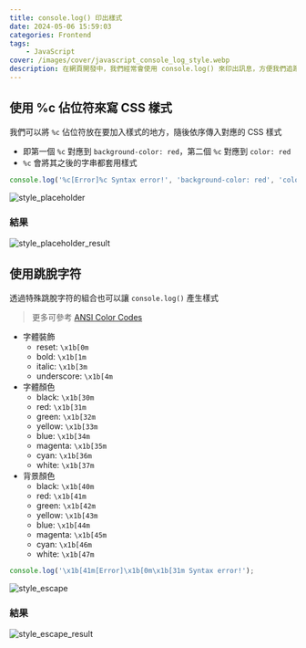 ```yaml
---
title: console.log() 印出樣式
date: 2024-05-06 15:59:03
categories: Frontend
tags:
    - JavaScript
cover: /images/cover/javascript_console_log_style.webp
description: 在網頁開發中，我們經常會使用 console.log() 來印出訊息，方便我們追蹤程式碼的執行狀況。然而，你知道嗎？console.log() 不僅可以印出一般文字，還可以印出帶有樣式的字串！透過在 console.log() 中加入樣式資訊，可以讓印出的訊息更加醒目易讀，提高除錯效率。例如，你可以將錯誤訊息標記為紅色，或是將重要訊息加粗顯示。
---
```


## 使用 %c 佔位符來寫 CSS 樣式

我們可以將 `%c` 佔位符放在要加入樣式的地方，隨後依序傳入對應的 CSS 樣式
- 即第一個 `%c` 對應到 `background-color: red`，第二個 `%c` 對應到 `color: red`
- `%c` 會將其之後的字串都套用樣式

```JavaScript
console.log('%c[Error]%c Syntax error!', 'background-color: red', 'color: red');
```

![style_placeholder](/images/posts/console-log-style/style_placeholder.webp)

### 結果

![style_placeholder_result](/images/posts/console-log-style/style_placeholder_result.webp)

## 使用跳脫字符

透過特殊跳脫字符的組合也可以讓 `console.log()` 產生樣式

> 更多可參考 [ANSI Color Codes](https://talyian.github.io/ansicolors/)

- 字體裝飾
    - reset: `\x1b[0m`
    - bold: `\x1b[1m`
    - italic: `\x1b[3m`
    - underscore: `\x1b[4m`
- 字體顏色
    - black: `\x1b[30m`
    - red: `\x1b[31m`
    - green: `\x1b[32m`
    - yellow: `\x1b[33m`
    - blue: `\x1b[34m`
    - magenta: `\x1b[35m`
    - cyan: `\x1b[36m`
    - white: `\x1b[37m`
- 背景顏色
    - black: `\x1b[40m`
    - red: `\x1b[41m`
    - green: `\x1b[42m`
    - yellow: `\x1b[43m`
    - blue: `\x1b[44m`
    - magenta: `\x1b[45m`
    - cyan: `\x1b[46m`
    - white: `\x1b[47m`

```JavaScript
console.log('\x1b[41m[Error]\x1b[0m\x1b[31m Syntax error!');
```


![style_escape](/images/posts/console-log-style/style_escape.webp)

### 結果

![style_escape_result](/images/posts/console-log-style/style_escape_result.webp)